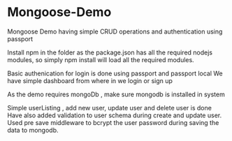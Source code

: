 # Mongoose-Demo
Mongoose Demo having simple CRUD operations and authentication using passport

Install npm in the folder as the package.json has all the required nodejs modules, so simply
    npm install
   will load all the required modules.

Basic authenication for login is done using passport and passport local
We have simple dashboard from where in we login or sign up

As the demo requires mongoDb , make sure mongodb is installed in system

Simple userListing , add new user, update user and delete user is done
Have also added validation to user schema during create and update user.
Used pre save middleware to bcrypt the user password during saving the data to mongodb.

